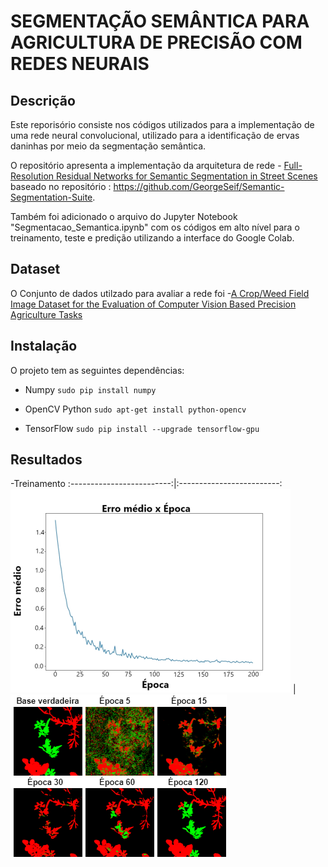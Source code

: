 # SEGMENTAÇÃO SEMÂNTICA PARA AGRICULTURA DE PRECISÃO COM REDES NEURAIS

## Descrição
Este reporisório consiste nos códigos utilizados para a implementação de uma rede neural convolucional, utilizado para a identificação de ervas daninhas por meio da segmentação semântica. 

O repositório apresenta a implementação da arquitetura de rede - [Full-Resolution Residual Networks for Semantic Segmentation in Street Scenes](https://arxiv.org/abs/1611.08323) baseado no repositório : https://github.com/GeorgeSeif/Semantic-Segmentation-Suite.

Também foi adicionado o arquivo do Jupyter Notebook "Segmentacao_Semantica.ipynb" com os códigos em alto nível para o treinamento, teste e predição utilizando a interface do Google Colab.

## Dataset
O Conjunto de dados utilzado para avaliar a rede foi -[A Crop/Weed Field Image Dataset for the Evaluation of Computer Vision Based Precision Agriculture Tasks](https://github.com/cwfid/dataset)

## Instalação
O projeto tem as seguintes dependências:

- Numpy `sudo pip install numpy`

- OpenCV Python `sudo apt-get install python-opencv`

- TensorFlow `sudo pip install --upgrade tensorflow-gpu`

## Resultados
-Treinamento
:-------------------------:|:-------------------------:
![alt text-1](https://github.com/giarettasg/FRRN_Segmentacao_Agricultura/blob/master/Resultados/ErrovsEpocas.png) |  ![alt text-2](https://github.com/giarettasg/FRRN_Segmentacao_Agricultura/blob/master/Resultados/Evolucao.png)





